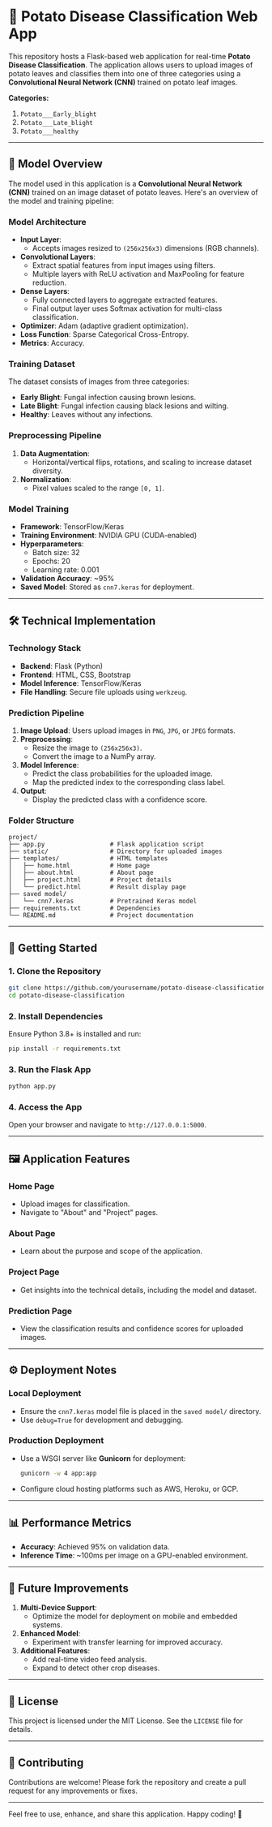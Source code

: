 
# 🥔 Potato Disease Classification Web App

This repository hosts a Flask-based web application for real-time **Potato Disease Classification**. The application allows users to upload images of potato leaves and classifies them into one of three categories using a **Convolutional Neural Network (CNN)** trained on potato leaf images.  

**Categories:**
1. `Potato___Early_blight`
2. `Potato___Late_blight`
3. `Potato___healthy`

---

## 🧠 Model Overview

The model used in this application is a **Convolutional Neural Network (CNN)** trained on an image dataset of potato leaves. Here's an overview of the model and training pipeline:

### **Model Architecture**
- **Input Layer**:
  - Accepts images resized to `(256x256x3)` dimensions (RGB channels).
- **Convolutional Layers**:
  - Extract spatial features from input images using filters.
  - Multiple layers with ReLU activation and MaxPooling for feature reduction.
- **Dense Layers**:
  - Fully connected layers to aggregate extracted features.
  - Final output layer uses Softmax activation for multi-class classification.
- **Optimizer**: Adam (adaptive gradient optimization).
- **Loss Function**: Sparse Categorical Cross-Entropy.
- **Metrics**: Accuracy.

### **Training Dataset**
The dataset consists of images from three categories:
- **Early Blight**: Fungal infection causing brown lesions.
- **Late Blight**: Fungal infection causing black lesions and wilting.
- **Healthy**: Leaves without any infections.

### **Preprocessing Pipeline**
1. **Data Augmentation**:
   - Horizontal/vertical flips, rotations, and scaling to increase dataset diversity.
2. **Normalization**:
   - Pixel values scaled to the range `[0, 1]`.

### **Model Training**
- **Framework**: TensorFlow/Keras
- **Training Environment**: NVIDIA GPU (CUDA-enabled)
- **Hyperparameters**:
  - Batch size: 32
  - Epochs: 20
  - Learning rate: 0.001
- **Validation Accuracy**: ~95%
- **Saved Model**: Stored as `cnn7.keras` for deployment.

---

## 🛠️ Technical Implementation

### **Technology Stack**
- **Backend**: Flask (Python)
- **Frontend**: HTML, CSS, Bootstrap
- **Model Inference**: TensorFlow/Keras
- **File Handling**: Secure file uploads using `werkzeug`.

### **Prediction Pipeline**
1. **Image Upload**: Users upload images in `PNG`, `JPG`, or `JPEG` formats.
2. **Preprocessing**:
   - Resize the image to `(256x256x3)`.
   - Convert the image to a NumPy array.
3. **Model Inference**:
   - Predict the class probabilities for the uploaded image.
   - Map the predicted index to the corresponding class label.
4. **Output**:
   - Display the predicted class with a confidence score.

### **Folder Structure**
```
project/
├── app.py                  # Flask application script
├── static/                 # Directory for uploaded images
├── templates/              # HTML templates
│   ├── home.html           # Home page
│   ├── about.html          # About page
│   ├── project.html        # Project details
│   └── predict.html        # Result display page
├── saved model/
│   └── cnn7.keras          # Pretrained Keras model
├── requirements.txt        # Dependencies
└── README.md               # Project documentation
```

---

## 🚀 Getting Started

### **1. Clone the Repository**
```bash
git clone https://github.com/yourusername/potato-disease-classification.git
cd potato-disease-classification
```

### **2. Install Dependencies**
Ensure Python 3.8+ is installed and run:
```bash
pip install -r requirements.txt
```

### **3. Run the Flask App**
```bash
python app.py
```

### **4. Access the App**
Open your browser and navigate to `http://127.0.0.1:5000`.

---

## 🖼️ Application Features

### **Home Page**
- Upload images for classification.
- Navigate to "About" and "Project" pages.

### **About Page**
- Learn about the purpose and scope of the application.

### **Project Page**
- Get insights into the technical details, including the model and dataset.

### **Prediction Page**
- View the classification results and confidence scores for uploaded images.

---

## ⚙️ Deployment Notes

### **Local Deployment**
- Ensure the `cnn7.keras` model file is placed in the `saved model/` directory.
- Use `debug=True` for development and debugging.

### **Production Deployment**
- Use a WSGI server like **Gunicorn** for deployment:
  ```bash
  gunicorn -w 4 app:app
  ```
- Configure cloud hosting platforms such as AWS, Heroku, or GCP.

---

## 📊 Performance Metrics
- **Accuracy**: Achieved 95% on validation data.
- **Inference Time**: ~100ms per image on a GPU-enabled environment.

---

## 🔮 Future Improvements
1. **Multi-Device Support**:
   - Optimize the model for deployment on mobile and embedded systems.
2. **Enhanced Model**:
   - Experiment with transfer learning for improved accuracy.
3. **Additional Features**:
   - Add real-time video feed analysis.
   - Expand to detect other crop diseases.

---

## 📜 License
This project is licensed under the MIT License. See the `LICENSE` file for details.

---

## 🤝 Contributing
Contributions are welcome! Please fork the repository and create a pull request for any improvements or fixes.

---

Feel free to use, enhance, and share this application. Happy coding! 🚀
